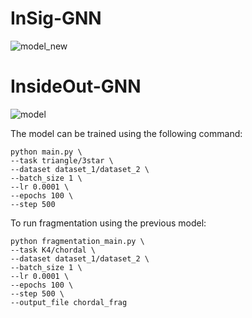 # InSig-GNN

![model_new](https://github.com/Roy-Shubhajit/InSig-GNN/assets/81477286/3e050e3e-d213-4def-b440-01af8bb9810e)

# InsideOut-GNN

![model](https://github.com/Roy-Shubhajit/InSig-GNN/assets/81477286/e5c66609-337f-4a04-8eae-42ca7e71bcc3)

The model can be trained using the following command:

```shell
python main.py \
--task triangle/3star \
--dataset dataset_1/dataset_2 \
--batch_size 1 \
--lr 0.0001 \
--epochs 100 \
--step 500
```


To run fragmentation using the previous model:
```shell
python fragmentation_main.py \
--task K4/chordal \
--dataset dataset_1/dataset_2 \
--batch_size 1 \
--lr 0.0001 \
--epochs 100 \
--step 500 \
--output_file chordal_frag
```
